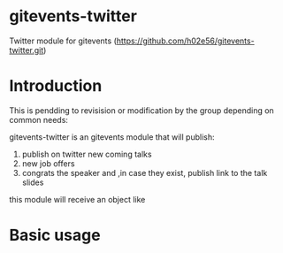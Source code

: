 gitevents-twitter
=====
Twitter module for gitevents (https://github.com/h02e56/gitevents-twitter.git)

# Introduction

This is pendding to revisision or modification by the group depending on common needs:

gitevents-twitter is an gitevents module that will publish:
1. publish on twitter new coming talks
2. new job offers
3. congrats the speaker and ,in case they exist, publish link to the talk slides

this module will receive an object like <a href="https://github.com/h02e56/gitevents-twitter/blob/master/sample_data.js"></a>

# Basic usage


